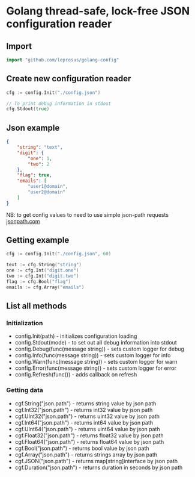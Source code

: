 # Golang thread-safe, lock-free JSON configuration reader

## Import
```go
import "github.com/leprosus/golang-config"
```

## Create new configuration reader

```go
cfg := config.Init("./config.json")

// To print debug information in stdout
cfg.Stdout(true)
```

## Json example

```json
{
    "string": "text",
    "digit": {
        "one": 1,
        "two": 2
    },
    "flag": true,
    "emails": [
        "user1@domain",
        "user2@domain"
    ]
}
```

NB: to get config values to need to use simple json-path requests [jsonpath.com](http://jsonpath.com)

## Getting example

```go
cfg := config.Init("./config.json", 60)

text := cfg.String("string")
one := cfg.Int("digit.one")
two := cfg.Int("digit.two")
flag := cfg.Bool("flag")
emails := cfg.Array("emails")
```

## List all methods

### Initialization

* config.Init(path) - initializes configuration loading
* config.Stdout(mode) - to set out all debug information into stdout
* config.Debug(func(message string)) - sets custom logger for debug
* config.Info(func(message string)) - sets custom logger for info
* config.Warn(func(message string)) - sets custom logger for warn
* config.Error(func(message string)) - sets custom logger for error
* config.Refresh(func()) - adds callback on refresh

### Getting data

* cgf.String("json.path") - returns string value by json path
* cgf.Int32("json.path") - returns int32 value by json path
* cgf.UInt32("json.path") - returns uint32 value by json path
* cgf.Int64("json.path") - returns int64 value by json path
* cgf.UInt64("json.path") - returns uint64 value by json path
* cgf.Float32("json.path") - returns float32 value by json path
* cgf.Float64("json.path") - returns float64 value by json path
* cgf.Bool("json.path") - returns bool value by json path
* cgf.Array("json.path") - returns strings array by json path
* cgf.JSON("json.path") - returns map[string]interface by json path
* cgf.Duration("json.path") - returns duration in seconds by json path